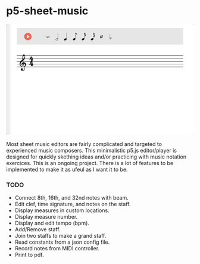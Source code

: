 # p5-sheet-music
![](docs/p5-sheet-music.gif)

Most sheet music editors are fairly complicated and targeted to experienced music composers.
This minimalistic p5.js editor/player is designed for quickly skething ideas and/or practicing
with music notation exercices. This is an ongoing project. There is a lot of features to be 
implemented to make it as ufeul as I want it to be.

### TODO

- Connect 8th, 16th, and 32nd notes with beam.
- Edit clef, time signature, and notes on the staff.
- Display measures in custom locations.
- Display measure number.
- Display and edit tempo (bpm).
- Add/Remove staff.
- Join two staffs to make a grand staff. 
- Read constants from a json config file.
- Record notes from MIDI controller.
- Print to pdf.
